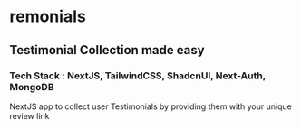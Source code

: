 # remonials

## Testimonial Collection made easy

### Tech Stack : NextJS, TailwindCSS, ShadcnUI, Next-Auth, MongoDB

NextJS app to collect user Testimonials by providing them with your unique review link
